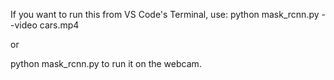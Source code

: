 If you want to run this from VS Code's Terminal, use:
python mask_rcnn.py --video cars.mp4

or

python mask_rcnn.py
to run it on the webcam.
